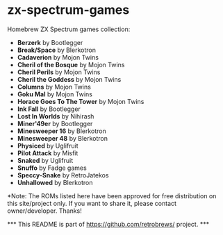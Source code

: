 # zx-spectrum-games
Homebrew ZX Spectrum games collection:

 - <b>Berzerk</b> by Bootlegger
 - <b>Break/Space</b> by Blerkotron
 - <b>Cadaverion</b> by Mojon Twins
 - <b>Cheril of the Bosque</b> by Mojon Twins
 - <b>Cheril Perils</b> by Mojon Twins
 - <b>Cheril the Goddess</b> by Mojon Twins
 - <b>Columns</b> by Mojon Twins
 - <b>Goku Mal</b> by Mojon Twins
 - <b>Horace Goes To The Tower</b> by Mojon Twins
 - <b>Ink Fall</b> by Bootlegger
 - <b>Lost In Worlds</b> by Nihirash
 - <b>Miner'49er</b> by Bootlegger
 - <b>Minesweeper 16</b> by Blerkotron
 - <b>Minesweeper 48</b> by Blerkotron
 - <b>Physiced</b> by Uglifruit
 - <b>Pilot Attack</b> by Misfit
 - <b>Snaked</b> by Uglifruit
 - <b>Snuffo</b> by Fadge games
 - <b>Speccy-Snake</b> by RetroJatekos
 - <b>Unhallowed</b> by Blerkotron


*Note: The ROMs listed here have been approved for free distribution on this site/project only. If you want to share it, please contact owner/developer. Thanks!

*** This README is part of https://github.com/retrobrews/ project. ***
